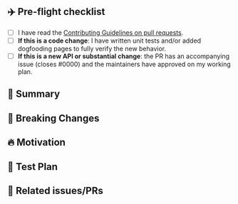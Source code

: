 <!--
Thank you for sending the PR! We appreciate you spending the time to work on these changes.
You can learn more about contributing to Amber API here: https://github.com/JP-Ellis/amber-api/blob/main/CONTRIBUTING.md

Happy contributing!
-->

## :airplane: Pre-flight checklist

-   [ ] I have read the [Contributing Guidelines on pull requests](https://github.com/JP-Ellis/amber-api/blob/main/CONTRIBUTING.md#pull-requests).
-   [ ] **If this is a code change**: I have written unit tests and/or added dogfooding pages to fully verify the new behavior.
-   [ ] **If this is a new API or substantial change**: the PR has an accompanying issue (closes #0000) and the maintainers have approved on my working plan.

## :memo: Summary

<!-- Help us understand the PR at a high level. What changes is it proposing? -->

## :rotating_light: Breaking Changes

<!-- Does this PR include any breaking changes? If not, feel free to delete this section. If so, please detail:

-  What is the breaking change?
-  Why is the breaking change necessary?
-  What steps should a user take in order to migrate from the old behavior to the new one?
-->

## :fire: Motivation

<!-- Help us understand your motivation by explaining why you decided to make this change. Does this fix a bug? Does it close an issue? -->

## :hammer: Test Plan

<!-- Write your test plan here. If you changed any code, please provide us with clear instructions on how you verified your changes work. -->

## :link: Related issues/PRs

<!-- If you haven't already, link to issues/PRs that are related to this change. This helps us develop the context and keep a rich repo history. If this PR is a continuation of a past PR's work, link to that PR. If the PR addresses part of the problem in a meta-issue, mention that issue. -->
